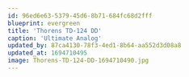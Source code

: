 ```yaml
---
id: 96ed6e63-5379-45d6-8b71-684fc68d2fff
blueprint: evergreen
title: 'Thorens TD-124 DD'
caption: 'Ultimate Analog'
updated_by: 87ca4130-78f3-4ed1-8b64-aa552d3d08a8
updated_at: 1694710495
image: Thorens-TD-124-DD-1694710490.jpg
---
```

